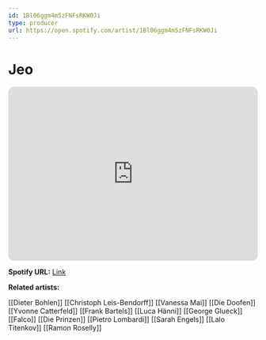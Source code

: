 ```yaml
---
id: 1Bl06ggm4m5zFNFsRKW0Ji
type: producer
url: https://open.spotify.com/artist/1Bl06ggm4m5zFNFsRKW0Ji
---
```

# Jeo

<iframe style="border-radius:12px" src="https://open.spotify.com/embed/artist/1Bl06ggm4m5zFNFsRKW0Ji" width="100%" height="352" frameBorder="0" allowfullscreen="" allow="autoplay; clipboard-write; encrypted-media; fullscreen; picture-in-picture" loading="lazy"></iframe>

**Spotify URL:** [Link](https://open.spotify.com/artist/1Bl06ggm4m5zFNFsRKW0Ji)

**Related artists:**

[[Dieter Bohlen]]
[[Christoph Leis-Bendorff]]
[[Vanessa Mai]]
[[Die Doofen]]
[[Yvonne Catterfeld]]
[[Frank Bartels]]
[[Luca Hänni]]
[[George Glueck]]
[[Falco]]
[[Die Prinzen]]
[[Pietro Lombardi]]
[[Sarah Engels]]
[[Lalo Titenkov]]
[[Ramon Roselly]]
